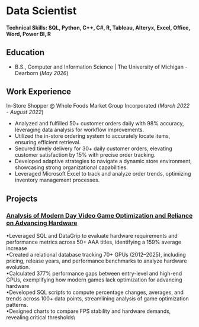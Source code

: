 # Data Scientist

#### Technical Skills: SQL, Python, C++, C#, R, Tableau, Alteryx, Excel, Office, Word, Power BI, R

## Education
- B.S., Computer and Information Science | The University of Michigan - Dearborn (_May 2026_)								       		

## Work Experience
In-Store Shopper @ Whole Foods Market Group Incorporated (_March 2022 - August 2022_)
- Analyzed and fulfilled 50+ customer orders daily with 98% accuracy, leveraging data analysis for
workflow improvements.
- Utilized the in-store ordering system to accurately locate items, ensuring efficient retrieval.
- Secured timely delivery for 30+ daily customer orders, elevating customer satisfaction by 15% with
precise order tracking.
- Developed adaptive strategies to navigate a dynamic store environment, showcasing strong
organizational capabilities.
- Leveraged Microsoft Excel to track and analyze order trends, optimizing inventory management
processes.

## Projects

### [Analysis of Modern Day Video Game Optimization and Reliance on Advancing Hardware](https://amh200264.github.io/Game-Optimization-Study/)

•Leveraged SQL and DataGrip to evaluate hardware requirements and performance metrics across 50+ AAA titles, identifying a 159% average increase\
•Created a relational database tracking 70+ GPUs (2012–2025), including pricing, release years, and performance benchmarks to analyze hardware evolution.\
•Calculated 377% performance gaps between entry-level and high-end GPUs, exemplifying how modern games lack optimization for advancing hardware\
•Developed SQL scripts to compute percentage changes, averages, and trends across 100+ data points, streamlining analysis of game optimization patterns.\
•Designed charts to compare FPS stability and hardware demands, revealing critical thresholds\
